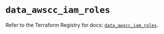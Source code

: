 # `data_awscc_iam_roles`

Refer to the Terraform Registry for docs: [`data_awscc_iam_roles`](https://registry.terraform.io/providers/hashicorp/awscc/0.70.0/docs/data-sources/iam_roles).
